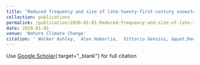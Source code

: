 ```yaml
---
title: "Reduced frequency and size of late-twenty-first-century snowstorms over North America"
collection: publications
permalink: /publication/2020-01-01-Reduced-frequency-and-size-of-late-twenty-first-century-snowstorms-over-North-America
date: 2020-01-01
venue: 'Nature Climate Change'
citation: ' Walker Ashley,  Alex Haberlie,  Vittorio Gensini, &quot;Reduced frequency and size of late-twenty-first-century snowstorms over North America.&quot; Nature Climate Change, 2020.'
---
```

Use [Google Scholar](https://scholar.google.com/scholar?q=Reduced+frequency+and+size+of+late+twenty+first+century+snowstorms+over+North+America){:target="_blank"} for full citation